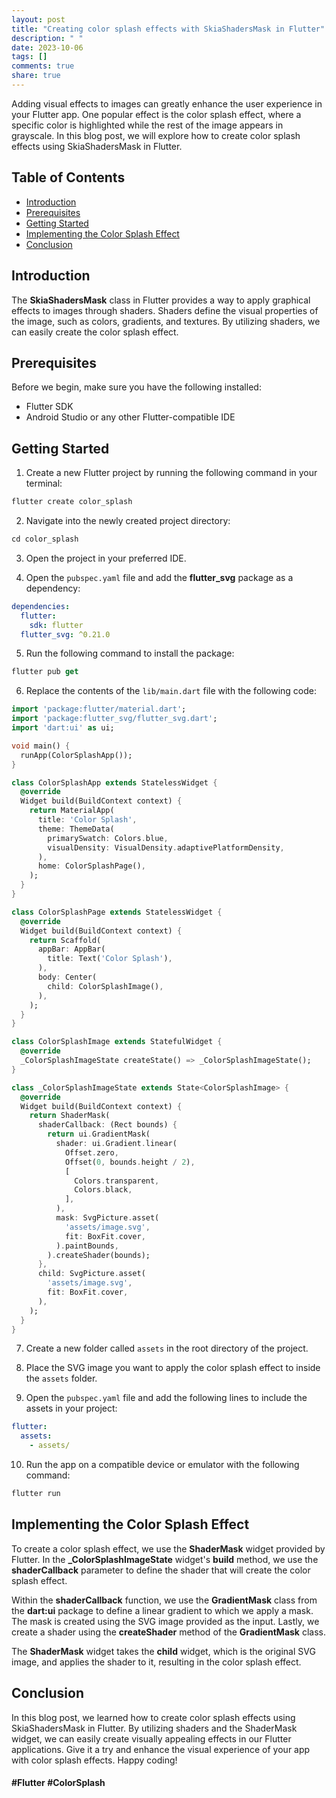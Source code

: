 ```yaml
---
layout: post
title: "Creating color splash effects with SkiaShadersMask in Flutter"
description: " "
date: 2023-10-06
tags: []
comments: true
share: true
---
```


Adding visual effects to images can greatly enhance the user experience in your Flutter app. One popular effect is the color splash effect, where a specific color is highlighted while the rest of the image appears in grayscale. In this blog post, we will explore how to create color splash effects using SkiaShadersMask in Flutter.

## Table of Contents
- [Introduction](#introduction)
- [Prerequisites](#prerequisites)
- [Getting Started](#getting-started)
- [Implementing the Color Splash Effect](#implementing-the-color-splash-effect)
- [Conclusion](#conclusion)

## Introduction
The **SkiaShadersMask** class in Flutter provides a way to apply graphical effects to images through shaders. Shaders define the visual properties of the image, such as colors, gradients, and textures. By utilizing shaders, we can easily create the color splash effect.

## Prerequisites
Before we begin, make sure you have the following installed:
- Flutter SDK
- Android Studio or any other Flutter-compatible IDE

## Getting Started
1. Create a new Flutter project by running the following command in your terminal:
```dart
flutter create color_splash
```

2. Navigate into the newly created project directory:
```dart
cd color_splash
```

3. Open the project in your preferred IDE.

4. Open the `pubspec.yaml` file and add the **flutter_svg** package as a dependency:
```yaml
dependencies:
  flutter:
    sdk: flutter
  flutter_svg: ^0.21.0
```

5. Run the following command to install the package:
```dart
flutter pub get
```

6. Replace the contents of the `lib/main.dart` file with the following code:
```dart
import 'package:flutter/material.dart';
import 'package:flutter_svg/flutter_svg.dart';
import 'dart:ui' as ui;

void main() {
  runApp(ColorSplashApp());
}

class ColorSplashApp extends StatelessWidget {
  @override
  Widget build(BuildContext context) {
    return MaterialApp(
      title: 'Color Splash',
      theme: ThemeData(
        primarySwatch: Colors.blue,
        visualDensity: VisualDensity.adaptivePlatformDensity,
      ),
      home: ColorSplashPage(),
    );
  }
}

class ColorSplashPage extends StatelessWidget {
  @override
  Widget build(BuildContext context) {
    return Scaffold(
      appBar: AppBar(
        title: Text('Color Splash'),
      ),
      body: Center(
        child: ColorSplashImage(),
      ),
    );
  }
}

class ColorSplashImage extends StatefulWidget {
  @override
  _ColorSplashImageState createState() => _ColorSplashImageState();
}

class _ColorSplashImageState extends State<ColorSplashImage> {
  @override
  Widget build(BuildContext context) {
    return ShaderMask(
      shaderCallback: (Rect bounds) {
        return ui.GradientMask(
          shader: ui.Gradient.linear(
            Offset.zero,
            Offset(0, bounds.height / 2),
            [
              Colors.transparent,
              Colors.black,
            ],
          ),
          mask: SvgPicture.asset(
            'assets/image.svg',
            fit: BoxFit.cover,
          ).paintBounds,
        ).createShader(bounds);
      },
      child: SvgPicture.asset(
        'assets/image.svg',
        fit: BoxFit.cover,
      ),
    );
  }
}
```

7. Create a new folder called `assets` in the root directory of the project.

8. Place the SVG image you want to apply the color splash effect to inside the `assets` folder.

9. Open the `pubspec.yaml` file and add the following lines to include the assets in your project:
```yaml
flutter:
  assets:
    - assets/
```

10. Run the app on a compatible device or emulator with the following command:
```dart
flutter run
```

## Implementing the Color Splash Effect
To create a color splash effect, we use the **ShaderMask** widget provided by Flutter. In the **_ColorSplashImageState** widget's **build** method, we use the **shaderCallback** parameter to define the shader that will create the color splash effect.

Within the **shaderCallback** function, we use the **GradientMask** class from the **dart:ui** package to define a linear gradient to which we apply a mask. The mask is created using the SVG image provided as the input. Lastly, we create a shader using the **createShader** method of the **GradientMask** class.

The **ShaderMask** widget takes the **child** widget, which is the original SVG image, and applies the shader to it, resulting in the color splash effect.

## Conclusion
In this blog post, we learned how to create color splash effects using SkiaShadersMask in Flutter. By utilizing shaders and the ShaderMask widget, we can easily create visually appealing effects in our Flutter applications. Give it a try and enhance the visual experience of your app with color splash effects. Happy coding!

#### #Flutter #ColorSplash